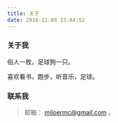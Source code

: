 ```yaml
---
title: 关于
date: 2016-11-09 15:44:52
---
```

### 关于我

俗人一枚，足球狗一只。

喜欢看书，跑步，听音乐，足球。

### 联系我

> 邮箱： miloermc@gmail.com 。
